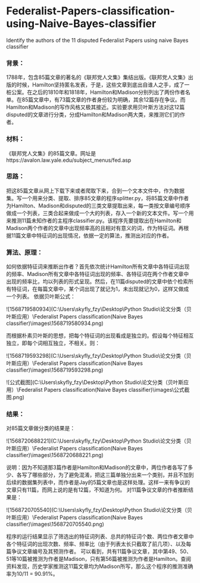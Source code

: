 # Federalist-Papers-classification-using-Naive-Bayes-classifier

Identify the authors of the 11 disputed Federalist Papers using naive Bayes classifier



### **背景：**

​	1788年，包含85篇文章的著名的《联邦党人文集》集结出版。《联邦党人文集》出版的时候，Hamilton坚持匿名发表，于是，这些文章到底出自谁人之手，成了一桩公案。在之后的1810年和1818年，Hamilton和Madison分别列出了两份作者名单。在85篇文章中，有73篇文章的作者身份较为明确，其余12篇存在争议。而Hamilton和Madison的写作风格又极其接近。实验要求用贝叶斯方法对这12篇disputed的文章进行分类，分成Hamilton和Madison两大类，来推测它们的作者。



### **材料：**

​	《联邦党人文集》的85篇文章。网址是https://avalon.law.yale.edu/subject_menus/fed.asp



### **思路：**

​	把这85篇文章从网上下载下来或者爬取下来，合到一个文本文件中，作为数据集。
​	写一个用来分类、提取、排序85文章的程序splitter.py，将85篇文章中作者为Hamilton、Madison和disputed的三类文章提取出来，每一类按文章编号顺序做成一个列表，三类合起来做成一个大的列表，存入一个新的文本文件。
​	写一个用来推测11篇未知作者的主程序classifier.py。该程序先要提取出在Hamilton和Madison两个作者的文章中出现频率高的且相对有意义的词，作为特征词。再根据11篇文章中特征词的出现情况，依据一定的算法，推测出对应的作者。

### **算法、原理：**

如何依据特征词来推断出作者？首先依次统计Hamilton所有文章中各特征词出现的频率、Madison所有文章中各特征词出现的频率、各特征词在两个作者文章中出现的频率比，均以列表的形式呈现。然后，在11篇disputed的文章中依个检索所有特征词，在每篇文章中，某个词出现了就记为1，未出现就记为0，这样又做成一个列表。
依据贝叶斯公式：

![1568719580934](C:\Users\skyfly_fzy\Desktop\Python Studio\论文分类（贝叶斯应用）\Federalist Papers classification(Naive Bayes classifier)\images\1568719580934.png)

而根据朴素贝叶斯的思想，把每个特征词的出现看成是独立的。假设每个特征相互独立，即每个词相互独立，不相关。则：

![1568719593298](C:\Users\skyfly_fzy\Desktop\Python Studio\论文分类（贝叶斯应用）\Federalist Papers classification(Naive Bayes classifier)\images\1568719593298.png)

![公式截图](C:\Users\skyfly_fzy\Desktop\Python Studio\论文分类（贝叶斯应用）\Federalist Papers classification(Naive Bayes classifier)\images\公式截图.png)

### **结果：**

对85篇文章做分类的结果是：

![1568720688221](C:\Users\skyfly_fzy\Desktop\Python Studio\论文分类（贝叶斯应用）\Federalist Papers classification(Naive Bayes classifier)\images\1568720688221.png)

说明：因为不知道那3篇作者是Hamilton和Madison的文章中，两位作者各写了多少、各写了哪些部分，为了避免混淆，把这三篇单独分出来一个类别，并且不加到后续的数据集列表中，而作者是Jay的5篇文章也是这样处理。这样一来有争议的文章只有11篇，而网上说的是有12篇，不知道为何。
对11篇争议文章的作者推断结果是：

![1568720705540](C:\Users\skyfly_fzy\Desktop\Python Studio\论文分类（贝叶斯应用）\Federalist Papers classification(Naive Bayes classifier)\images\1568720705540.png)

程序的运行结果显示了筛选出的特征词列表、总共的特征词个数、两位作者文章中各个特征词的出现次数、频率、频率比（由于列表太长只截取了前几项）、以及每篇争议文章编号及其预测作者。
可以看到，共有11篇争议文章，其中第49、50、51等10篇被推测为作者是Madison，只有第56篇被推测为作者是Hamilton。查阅资料发现，历史学家推测这11篇文章均为Madison所写，那么这个程序的推测准确率为10/11 = 90.91%。